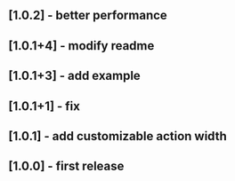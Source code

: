 ## [1.0.2] - better performance
## [1.0.1+4] - modify readme
## [1.0.1+3] - add example
## [1.0.1+1] - fix
## [1.0.1] - add customizable action width
## [1.0.0] - first release